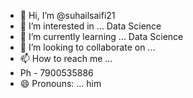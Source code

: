 - 👋 Hi, I’m @suhailsaifi21
- 👀 I’m interested in ... Data Science 
- 🌱 I’m currently learning ... Data Science 
- 💞️ I’m looking to collaborate on ... 
- 📫 How to reach me ...
- Ph  - 7900535886
- 😄 Pronouns: ... him 
  

<!---
suhailsaifi21/suhailsaifi21 is a ✨ special ✨ repository because its `README.md` (this file) appears on your GitHub profile.
You can click the Preview link to take a look at your changes.
--->
